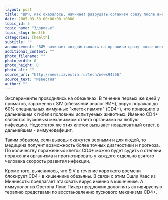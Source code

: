 ```yaml
---
layout: post
title: "ВИЧ, как оказалось, начинает разрушать организм сразу после внедрения"
date: 2005-03-30 00:00:00 +0000
topic_id: 5
topic_name: "Здоровье"
topic_slug: health
categories: [health]
subtitle: ""
announcement: "ВИЧ начинает воздействовать на организм сразу после внедрения. Об этом свидетельствуют исследования нескольких групп американских ученых из Национального института аллергии и инфекционных заболеваний, Университета Миннесоты и медицинского центра Орегонского университета."
additional_content: ""
photo_filename: ""
photo_width: 0
photo_height: 0
photo_alt: ""
source_url: "http://news.izvestia.ru/tech/news94256"
source_text: "Известия"
author: ""
---
```

Эксперименты проводились на обезьянах. В течение первых же дней у приматов, зараженных SIV (обезьяний аналог ВИЧ), вирус поражал до 60% специальных иммунных "клеток памяти" (CD4+), что приводило в дальнейшем к гибели половины испытуемых животных. Именно CD4+ являются пусковым механизмом ответа организма на любую инфекцию. Недостаток же этих клеток вызывает неадекватный ответ, в дальнейшем - иммунодефицит.

Таким образом, если выводы окажутся верными и для людей, то медицина получит возможность более точных диагностики и прогноза. По количеству пораженных клеток CD4+ можно будет судить о степени поражения организма и прогнозировать у каждого отдельно взятого человека скорость развития инфекции.

Кроме того, выяснилось, что SIV в течение короткого времени блокирует CD4+ в кишечнике обезьяны. В связи с этим Эшли Хаас из Миннесоты предлагает атаковать вирус именно в кишечнике. А иммунолог из Орегона Луис Пикер предложил дополнять антивирусную терапию средствами по восстановлению пускового механизма CD4+.
